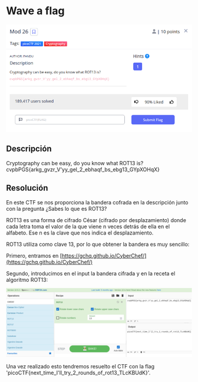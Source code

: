 # Wave a flag
![Descripcion del CTF](img/description.png)

## Descripción
Cryptography can be easy, do you know what ROT13 is? cvpbPGS{arkg_gvzr_V'yy_gel_2_ebhaqf_bs_ebg13_GYpXOHqX}

## Resolución
En este CTF se nos proporciona la bandera cofrada en la descripción junto con la pregunta ¿Sabes lo que es ROT13?

ROT13 es una forma de cifrado César (cifrado por desplazamiento) donde cada letra toma el valor de la que viene n veces detrás de ella en el alfabeto. Ese n es la clave que nos indica el desplazamiento.

ROT13 utiliza como clave 13, por lo que obtener la bandera es muy sencillo:

Primero, entramos en [https://gchq.github.io/CyberChef/](https://gchq.github.io/CyberChef/)

Segundo, introducimos en el input la bandera cifrada y en la receta el algoritmo ROT13:

![Cybercheff](img/cybercheff.png)

Una vez realizado esto tendremos resuelto el CTF con la flag 'picoCTF{next_time_I'll_try_2_rounds_of_rot13_TLcKBUdK}'.